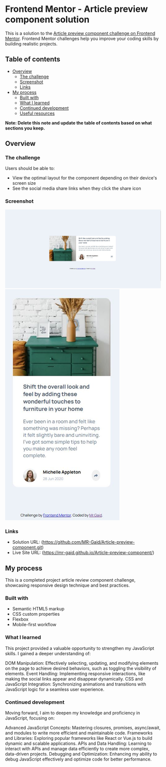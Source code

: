 # Frontend Mentor - Article preview component solution

This is a solution to the [Article preview component challenge on Frontend Mentor](https://www.frontendmentor.io/challenges/article-preview-component-dYBN_pYFT). Frontend Mentor challenges help you improve your coding skills by building realistic projects. 

## Table of contents

- [Overview](#overview)
  - [The challenge](#the-challenge)
  - [Screenshot](#screenshot)
  - [Links](#links)
- [My process](#my-process)
  - [Built with](#built-with)
  - [What I learned](#what-i-learned)
  - [Continued development](#continued-development)
  - [Useful resources](#useful-resources)


**Note: Delete this note and update the table of contents based on what sections you keep.**

## Overview

### The challenge

Users should be able to:

- View the optimal layout for the component depending on their device's screen size
- See the social media share links when they click the share icon

### Screenshot

![Desktop design](./screenshot/Desktop%20design.JPG)
![Mobile design](./screenshot/Mobile%20design.JPG)


### Links

- Solution URL: (https://github.com/MR-Gaid/Article-preview-component.git)
- Live Site URL: (https://mr-gaid.github.io/Article-preview-component/)

## My process
 This is a completed project article review component challenge, showcasing responsive design technique and best practices.
### Built with

- Semantic HTML5 markup
- CSS custom properties
- Flexbox
- Mobile-first workflow

### What I learned
This project provided a valuable opportunity to strengthen my JavaScript skills. I gained a deeper understanding of:

DOM Manipulation: Effectively selecting, updating, and modifying elements on the page to achieve desired behaviors, such as toggling the visibility of elements.
Event Handling: Implementing responsive interactions, like making the social links appear and disappear dynamically.
CSS and JavaScript Integration: Synchronizing animations and transitions with JavaScript logic for a seamless user experience.

### Continued development
Moving forward, I aim to deepen my knowledge and proficiency in JavaScript, focusing on:

Advanced JavaScript Concepts: Mastering closures, promises, async/await, and modules to write more efficient and maintainable code.
Frameworks and Libraries: Exploring popular frameworks like React or Vue.js to build dynamic and scalable applications.
APIs and Data Handling: Learning to interact with APIs and manage data efficiently to create more complex, data-driven projects.
Debugging and Optimization: Enhancing my ability to debug JavaScript effectively and optimize code for better performance.


